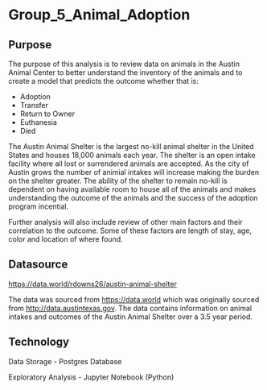# Group_5_Animal_Adoption

## Purpose

The purpose of this analysis is to review data on animals in the Austin Animal Center to better understand the inventory of the animals and to create a model that predicts the outcome whether that is:

- Adoption
- Transfer
- Return to Owner
- Euthanesia
- Died

The Austin Animal Shelter is the largest no-kill animal shelter in the United States and houses 18,000 animals each year.  The shelter is an open intake facility where all lost or surrendered animals are accepted.  As the city of Austin grows the number of animial intakes will increase making the burden on the shelter greater.  The ability of the shelter to remain no-kill is dependent on having available room to house all of the animals and makes understanding the outcome of the animals and the success of the adoption program incential.  

Further analysis will also include review of other main factors and their correlation to the outcome.  Some of these factors are length of stay, age, color and location of where found.

## Datasource
https://data.world/rdowns26/austin-animal-shelter

The data was sourced from https://data.world which was originally sourced from  http://data.austintexas.gov.  The data contains information on animal intakes and outcomes of the Austin Animal Shelter over a 3.5 year period.   

## Technology
Data Storage - Postgres Database

Exploratory Analysis - Jupyter Notebook (Python)
